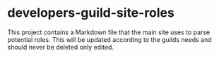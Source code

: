 # developers-guild-site-roles
This project contains a Markdown file that the main site uses to parse potential roles. This will be updated according to the guilds needs and should never be deleted only edited.
